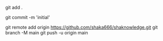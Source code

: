 git add .

git commit -m 'initial'

git remote add origin https://github.com/shaka666/shaknowledge.git
  git branch -M main
  git push -u origin main

  